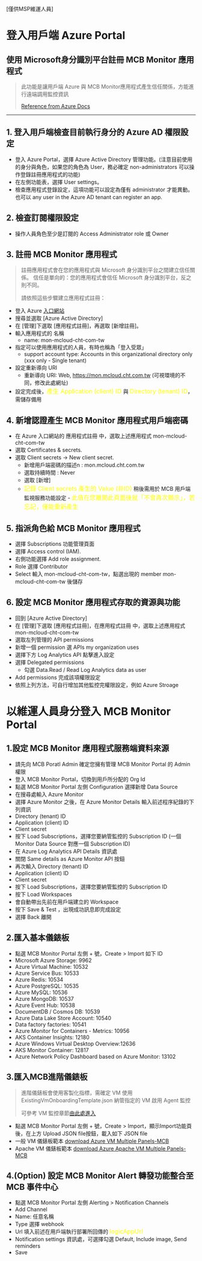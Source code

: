 [僅供MSP維運人員]

# 登入用戶端 Azure Portal
## 使用 Microsoft身分識別平台註冊 MCB Monitor 應用程式
> 此功能是讓用戶端 Azure 與 MCB Monitor應用程式產生信任關係，方能進行遠端調用監控資訊 </p>[Reference from Azure Docs](https://docs.microsoft.com/en-us/azure/active-directory/develop/quickstart-register-app)

---
## 1. 登入用戶端檢查目前執行身分的 Azure AD 權限設定
- 登入 Azure Portal，選擇 Azure Active Directory 管理功能。(注意目前使用的身分與角色，如果您的角色為 User，務必確定 non-administrators 可以操作登錄註冊應用程式的功能)
- 在左側功能表，選擇 User settings。
- 檢查應用程式登錄設定，這項功能可以設定為僅有 administrator 才能異動。也可以 any user in the Azure AD tenant can register an app.

## 2. 檢查訂閱權限設定
- 操作人員角色至少是訂閱的 Access Administrator role 或 Owner

## 3. 註冊 MCB Monitor 應用程式
> 註冊應用程式會在您的應用程式與 Microsoft 身分識別平台之間建立信任關係。 信任是單向的：您的應用程式會信任 Microsoft 身分識別平台，反之則不同。</p>
> 請依照這些步驟建立應用程式註冊：
- 登入 Azure [入口網站](https://portal.azure.com/) 
- 搜尋並選取 [Azure Active Directory] 
- 在 [管理]下選取 [應用程式註冊]，再選取 [新增註冊]。
- 輸入應用程式的 名稱
  - name: mon-mcloud-cht-com-tw
- 指定可以使用應用程式的人員，有時也稱為「登入受眾」
  - support account type: Accounts in this organizational directory only (xxx only - Single tenant)
- 設定重新導向 URI
  - 重新導向 URI: Web, https://mon.mcloud.cht.com.tw (可視環境的不同，修改此處網址)
- 設定完成後，<font color=yellow size=3>產生 Application (client) ID </font>與 <font color=yellow size=3>Directory (tenant) ID</font>，需儲存備用


## 4. 新增認證產生 MCB Monitor 應用程式用戶端密碼
- 在 Azure 入口網站的 應用程式註冊 中，選取上述應用程式 mon-mcloud-cht-com-tw
- 選取 Certificates & secrets.
- 選取 Client secrets -> New client secret.
  - 新增用戶端密碼的描述n : mon.mcloud.cht.com.tw
  - 選取持續時間 : Never
  - 選取 [新增] 
  - <font color=yellow size=3>記錄 Client secrets 產生的 Value (非ID)</font> 稍後需用於 MCB 用戶端監視服務功能設定 - <font color=yellow size=3>此值在您離開此頁面後就「不會再次顯示」，若忘記，僅能重新產生</font>
## 5. 指派角色給 MCB Monitor 應用程式
- 選擇 Subscriptions 功能管理頁面
- 選擇 Access control (IAM).
- 右側功能選擇 Add role assignment.
- Role 選擇 Contributor
- Select 輸入 mon-mcloud-cht-com-tw，點選出現的 member mon-mcloud-cht-com-tw 後儲存

## 6. 設定 MCB Monitor 應用程式存取的資源與功能
- 回到 [Azure Active Directory] 
- 在 [管理]下選取 [應用程式註冊]，在應用程式註冊 中，選取上述應用程式 mon-mcloud-cht-com-tw
- 選取左列管理的 API permissions
- 新增一個 permission 選 APIs my organization uses
- 選擇下方 Log Analytics API 點擊進入設定
- 選擇 Delegated permissions
  - 勾選 Data.Read / Read Log Analytics data as user
- Add permissions 完成該項權限設定
- 依照上列方法，可自行增加其他監控完權限設定，例如 Azure Stroage

# 以維運人員身分登入 MCB Monitor Portal 
## 1.設定 MCB Monitor 應用程式服務端資料來源
- 請先向 MCB Poratl Admin 確定您擁有管理 MCB Monitor Portal 的 Admin 權限
- 登入 MCB Monitor Portal，切換到用戶所分配的 Org Id
- 點選 MCB Monitor Portal 左側 Configuration 選擇新增 Data Source
- 在搜尋處輸入 Azure Monitor
- 選擇 Azure Monitor 之後，在 Azure Monitor Details 輸入前述程序紀錄的下列資訊
- Directory (tenant) ID
- Application (client) ID
- Client secret
- 按下 Load Subscriptions，選擇您要納管監控的 Subscription ID (一個 Monitor Data Source 對應一個 Subscription ID)
- 在 Azure Log Analytics API Details 資訊處
- 關閉 Same details as Azure Monitor API 按鈕
- 再次輸入 Directory (tenant) ID
- Application (client) ID
- Client secret
- 按下 Load Subscriptions，選擇您要納管監控的 Subscription ID
- 按下 Load Workspaces
- 會自動帶出先前在用戶端建立的 Workspace
- 按下 Save & Test ，出現成功訊息即完成設定
- 選擇 Back 離開

## 2.匯入基本儀錶板
- 點選 MCB Monitor Portal 左側 + 號，Create > Import 如下 ID
- Microsoft Azure Storage: 9962
- Azure Virtual Machine: 10532
- Azure Service Bus: 10533
- Azure Redis: 10534
- Azure PostgreSQL: 10535
- Azure MySQL: 10536
- Azure MongoDB: 10537
- Azure Event Hub: 10538
- DocumentDB / Cosmos DB: 10539
- Azure Data Lake Store Account: 10540
- Data factory factories: 10541
- Azure Monitor for Containers - Metrics: 10956
- AKS Container Insights: 12180
- Azure Windows Virtual Desktop Overview:12636
- AKS Monitor Container: 12817
- Azure Network Policy Dashboard based on Azure Monitor: 13102

## 3.匯入MCB進階儀錶板
> 進階儀錶板會使用客製化指標，需確定 VM 使用 ExistingVmOnboardingTemplate.json 納管指定的 VM 啟用 Agent 監控 </p>
> 可參考 VM 監控章節[由此處進入](https://github.com/mcloud-support/arm/tree/main/alert/vm/README.md)
- 點選 MCB Monitor Portal 左側 + 號，Create > Import，顯示Import功能頁後，在上方 Upload JSON file按鈕，載入如下 JSON file
- 一般 VM 儀錶板範本 [download Azure VM Multiple Panels-MCB](https://raw.githubusercontent.com/mcloud-support/arm/main/dashboard/Azure%20VM%20Multiple%20Panels-MCB.json) 
- Apache VM 儀錶板範本 [download Azure Apache VM Multiple Panels-MCB](https://raw.githubusercontent.com/mcloud-support/arm/main/dashboard/Azure%20Apache%20VM%20Multiple%20Panels-MCB.json) 

## 4.(Option) 設定 MCB Monitor Alert 轉發功能整合至 MCB 事件中心
- 點選 MCB Monitor Portal 左側 Alerting > Notification Channels
- Add Channel
- Name: 任意名稱
- Type 選擇 webhook
- Url 填入前述在用戶端執行部署所回傳的 <font color=yellow size=3>logicAppUrl</font>
- Notification settings 資訊處，可選擇勾選 Default, Include image, Send reminders
- Save
